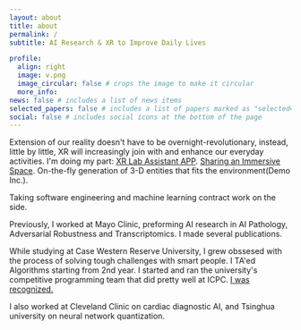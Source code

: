 ```yaml
---
layout: about
title: about
permalink: /
subtitle: AI Research & XR to Improve Daily Lives

profile:
  align: right
  image: v.png
  image_circular: false # crops the image to make it circular
  more_info: 
news: false # includes a list of news items
selected_papers: false # includes a list of papers marked as "selected={true}"
social: false # includes social icons at the bottom of the page
---
```


Extension of our reality doesn't have to be overnight-revolutionary, instead, little by little, XR will increasingly join with and enhance our everyday activities. I'm doing my part: [XR Lab Assistant APP](https://www.linkedin.com/posts/garyyaotailwind_wwdc-activity-7205955621790109697-O3_m?utm_source=share&utm_medium=member_desktop). [Sharing an Immersive Space](https://docs.google.com/presentation/d/1O_fLPBY9q7QaQM7wFPJomSa7GYDLQzxKhsB7U6rOTgA/edit?usp=sharing). On-the-fly generation of 3-D entities that fits the environment(Demo Inc.). 

Taking software engineering and machine learning contract work on the side. 

Previously, I worked at Mayo Clinic, preforming AI research in AI Pathology, Adversarial Robustness and Transcriptomics. I made several publications.

While studying at Case Western Reserve University, I grew obssesed with the process of solving tough challenges with smart people. I TA'ed Algorithms starting from 2nd year. I started and ran the university's competitive programming team that did pretty well at ICPC. [I was recognized.](https://thedaily.case.edu/undergraduate-gary-yao-receives-cwru-endowed-robert-l-shurter-prize/)

I also worked at Cleveland Clinic on cardiac diagnostic AI, and Tsinghua university on neural network quantization. 